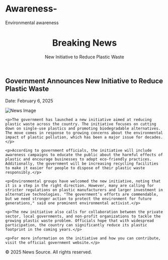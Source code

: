 # Awareness-
Environmental awareness 
<!DOCTYPE html>
<html lang="en">
<head>
  <meta charset="UTF-8">
  <meta name="viewport" content="width=device-width, initial-scale=1.0">
  <title>Breaking News: New Initiative to Reduce Plastic Waste</title>
</head>
<body>

  <header>
    <h1>Breaking News</h1>
    <p>New Initiative to Reduce Plastic Waste</p>
  </header>

  <div class="article-container">
    <h2>Government Announces New Initiative to Reduce Plastic Waste</h2>
    <p class="article-date">Date: February 6, 2025</p>
    <img src="https://picsum.photos/800/400" alt="News Image">

    <p>The government has launched a new initiative aimed at reducing plastic waste across the country. The initiative focuses on cutting down on single-use plastics and promoting biodegradable alternatives. The move comes in response to growing concerns about the environmental impact of plastic pollution, which has been a major issue for decades.</p>

    <p>According to government officials, the initiative will include awareness campaigns to educate the public about the harmful effects of plastic and encourage businesses to adopt eco-friendly practices. Additionally, the government will be increasing recycling facilities to make it easier for people to dispose of their plastic waste responsibly.</p>

    <p>Environmental groups have welcomed the new initiative, noting that it is a step in the right direction. However, many are calling for stricter regulations on plastic manufacturers and larger investment in alternative technologies. "The government’s efforts are commendable, but we need stronger action to protect the environment for future generations," said one prominent environmental activist.</p>

    <p>The new initiative also calls for collaboration between the private sector, local governments, and non-profit organizations to tackle the growing plastic waste problem. Officials hope that with widespread participation, the country can significantly reduce its plastic footprint in the coming years.</p>

    <p>For more information on the initiative and how you can contribute, visit the official government website.</p>
  </div>

  <footer>
    <p>&copy; 2025 News Source. All rights reserved.</p>
  </footer>

</body>
</html>
